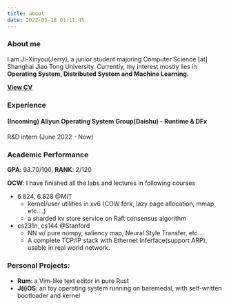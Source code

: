 ```yaml
---
title: about
date: 2022-05-18 01:11:45
---
```


### About me
I am Ji-Xinyou(Jerry), a junior student majoring Computer Science [at] Shanghai Jiao Tong University. Currently, my interest mostly lies in **Operating System, Distributed System and Machine Learning.**

**[View CV](./cv_en.pdf)**

### Experience
#### (Incoming) Aliyun Operating System Group(Daishu) - Runtime & DFx
R&D intern (June 2022 - Now)

### Academic Performance
**GPA**: 93.70/100, **RANK**: 2/120

**OCW**: I have finished all the labs and lectures in following courses
- 6.824, 6.828 @MIT
    - kernel/user utilities in xv6 (COW fork, lazy page allocation, mmap etc....)
    - a sharded kv store service on Raft consensus algorithm
- cs231n, cs144 @Stanford
    - NN w/ pure numpy, saliency map, Neural Style Transfer, etc....
    - A complete TCP/IP stack with Ethernet Inferface(support ARP), usable in real world network.

### Personal Projects:
- **Rum**: a Vim-like text editor in pure Rust
- **J(i)OS**: an toy operating system running on baremedal, with self-written bootloader and kernel

